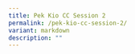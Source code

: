```yaml
---
title: Pek Kio CC Session 2
permalink: /pek-kio-cc-session-2/
variant: markdown
description: ""
---
```

